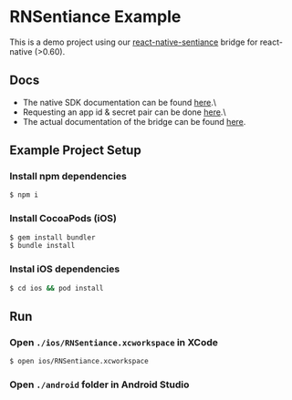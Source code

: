 # RNSentiance Example

This is a demo project using our [react-native-sentiance](https://github.com/sentiance/react-native-sentiance) bridge for react-native (>0.60).

## Docs

* The native SDK documentation can be found [here](https://docs.sentiance.com/sdk/getting-started).\
* Requesting an app id & secret pair can be done [here](https://docs.sentiance.com/sdk/getting-started#requesting-an-app-id-and-secret).\
* The actual documentation of the bridge can be found [here](https://github.com/sentiance/react-native-sentiance/blob/master/README.md).

## Example Project Setup

### Install npm dependencies
```sh
$ npm i
```

### Install CocoaPods (iOS)
```sh
$ gem install bundler
$ bundle install
```

### Instal iOS dependencies
```sh
$ cd ios && pod install
```

## Run

### Open `./ios/RNSentiance.xcworkspace` in XCode
```sh
$ open ios/RNSentiance.xcworkspace
```
### Open `./android` folder in Android Studio
